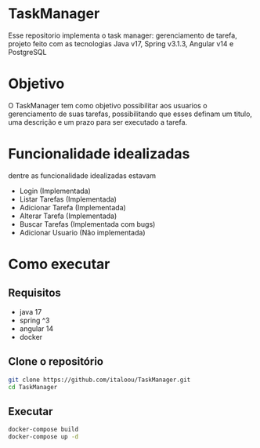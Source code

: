 # TaskManager
Esse repositorio implementa o task manager: gerenciamento de tarefa, projeto feito com as tecnologias Java v17, Spring v3.1.3, Angular v14 e PostgreSQL

# Objetivo
O TaskManager tem como objetivo possibilitar aos usuarios o gerenciamento de suas tarefas, possibilitando que esses definam um titulo, uma descrição e um prazo para ser executado a tarefa.

# Funcionalidade idealizadas
dentre as funcionalidade idealizadas estavam 
- Login (Implementada)
- Listar Tarefas (Implementada)
- Adicionar Tarefa (Implementada)
- Alterar Tarefa (Implementada)
- Buscar Tarefas (Implementada com bugs)
- Adicionar Usuario (Não implementada)

# Como executar

## Requisitos

- java 17
- spring ^3
- angular 14
- docker

## Clone o repositório 

```bash
git clone https://github.com/italoou/TaskManager.git
cd TaskManager
```

## Executar

```bash
docker-compose build
docker-compose up -d
```

